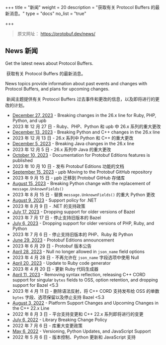 +++
title = "新闻"
weight = 20
description = "获取有关 Protocol Buffers 的最新消息。"
type = "docs"
no_list = "true"

+++

> 原文网址： https://protobuf.dev/news/

## News 新闻

Get the latest news about Protocol Buffers.

​	获取有关 Protocol Buffers 的最新消息。



News topics provide information about past events and changes with Protocol Buffers, and plans for upcoming changes.

​	新闻主题提供有关 Protocol Buffers 过去事件和更改的信息，以及即将进行的更改的计划。

- [December 27, 2023](https://protobuf.dev/news/2023-12-27) - Breaking changes in the 26.x line for Ruby, PHP, Python, and upb
- 2023 年 12 月 27 日 - Ruby、PHP、Python 和 upb 中 26.x 系列的重大更改
- [December 13, 2023](https://protobuf.dev/news/2023-12-13) - Breaking Python and C++ changes in the 26.x line
- 2023 年 12 月 13 日 - 26.x 系列中 Python 和 C++ 的重大更改
- [December 5, 2023](https://protobuf.dev/news/2023-12-05) - Breaking Java changes in the 26.x line
- 2023 年 12 月 5 日 - 26.x 系列中 Java 的重大更改
- [October 10, 2023](https://protobuf.dev/news/2023-10-10) - Documentation for Protobuf Editions features is published
- 2023 年 10 月 10 日 - 发布 Protobuf Editions 功能的文档
- [September 15, 2023](https://protobuf.dev/news/2023-09-15) - μpb Moving to the Protobuf GitHub repository
- 2023 年 9 月 15 日 - μpb 迁移到 Protobuf GitHub 存储库
- [August 15, 2023](https://protobuf.dev/news/2023-08-15) - Breaking Python change with the replacement of `message.UnknownFields()`
- 2023 年 8 月 15 日 - 替换 `message.UnknownFields()` 的重大 Python 更改
- [August 9, 2023](https://protobuf.dev/news/2023-08-09) - Support policy for .NET
- 2023 年 8 月 9 日 - .NET 的支持政策
- [July 17, 2023](https://protobuf.dev/news/2023-07-17) - Dropping support for older versions of Bazel
- 2023 年 7 月 17 日 - 停止支持旧版本的 Bazel
- [July 6, 2023](https://protobuf.dev/news/2023-07-06) - Dropping support for older versions of PHP, Ruby, and Python
- 2023 年 7 月 6 日 - 停止支持旧版本的 PHP、Ruby 和 Python
- [June 29, 2023](https://protobuf.dev/news/2023-06-29) - Protobuf Editions announcement
- 2023 年 6 月 29 日 - Protobuf 版本公告
- [April 28, 2023](https://protobuf.dev/news/2023-04-28) - Null no longer allowed in `json_name` field options
- 2023 年 4 月 28 日 - 不再允许在 `json_name` 字段选项中使用 Null
- [April 20, 2023](https://protobuf.dev/news/2023-04-20) - Update to Ruby code generator
- 2023 年 4 月 20 日 - 更新 Ruby 代码生成器
- [April 11, 2023](https://protobuf.dev/news/2023-04-11) - Removing syntax reflection, releasing C++ CORD support for singular `bytes` fields to OSS, option retention, and dropping support for Bazel <5.3
- 2023 年 4 月 11 日 - 删除语法反射，将 C++ CORD 支持发布给 OSS 的单数 `bytes` 字段、选项保留以及停止支持 Bazel <5.3
- [August 3, 2022](https://protobuf.dev/news/2022-08-03) - Platform Support Changes and Upcoming Changes in the C++ 22.x Line
- 2022 年 8 月 3 日 - 平台支持变更和 C++ 22.x 系列即将进行的变更
- [July 6, 2022](https://protobuf.dev/news/2022-07-06) - Library Breaking Change Policy
- 2022 年 7 月 6 日 - 库重大变更政策
- [May 6, 2022](https://protobuf.dev/news/2022-05-06) - Versioning, Python Updates, and JavaScript Support
- 2022 年 5 月 6 日 - 版本控制、Python 更新和 JavaScript 支持
